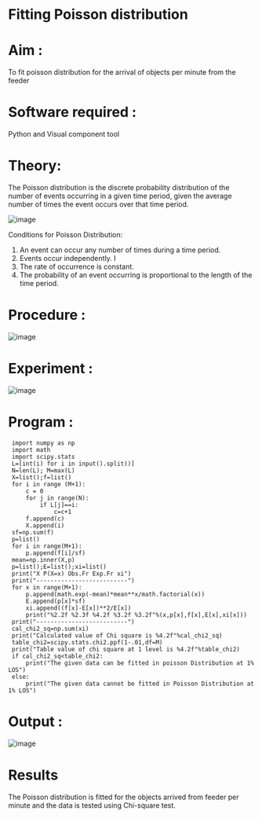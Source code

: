 # Fitting Poisson  distribution
# Aim : 

To fit poisson distribution for the arrival of objects per minute from the feeder

# Software required :  

Python and Visual component tool

# Theory:

The Poisson distribution is the discrete probability distribution of the number of events occurring in a given time period, given the average number of times the event occurs over that time period.

![image](https://user-images.githubusercontent.com/104613195/166248326-fd042076-8b0b-40c4-8b11-1d8e8fcb74db.png)

 Conditions for Poisson Distribution:

1. An event can occur any number of times during a time period.
2. Events occur independently. I
3. The rate of occurrence is constant.
4. The probability of an event occurring is proportional to the length of the time period. 
 
# Procedure :

![image](https://user-images.githubusercontent.com/104613195/166251988-d0c53205-6080-4f7b-ae4c-398178586637.png)

# Experiment :

![image](https://user-images.githubusercontent.com/103921593/230282876-f4a5afbf-cac1-4648-a1b0-c78840638a8e.png)

# Program :

     import numpy as np
     import math
     import scipy.stats
     L=[int(i) for i in input().split()]
     N=len(L); M=max(L)
     X=list();f=list()
     for i in range (M+1):
         c = 0
         for j in range(N):
             if L[j]==i:
                 c=c+1
         f.append(c)
         X.append(i)
     sf=np.sum(f)
     p=list()
     for i in range(M+1):
         p.append(f[i]/sf)
     mean=np.inner(X,p)
     p=list();E=list();xi=list()
     print("X P(X=x) Obs.Fr Exp.Fr xi")
     print("--------------------------")
     for x in range(M+1):
         p.append(math.exp(-mean)*mean**x/math.factorial(x))
         E.append(p[x]*sf)
         xi.append((f[x]-E[x])**2/E[x])
         print("%2.2f %2.3f %4.2f %3.2f %3.2f"%(x,p[x],f[x],E[x],xi[x]))
     print("--------------------------")
     cal_chi2_sq=np.sum(xi)
     print("Calculated value of Chi square is %4.2f"%cal_chi2_sq)
     table_chi2=scipy.stats.chi2.ppf(1-.01,df=M)
     print("Table value of chi square at 1 level is %4.2f"%table_chi2)
     if cal_chi2_sq<table_chi2:
         print("The given data can be fitted in poisson Distribution at 1% LOS")
     else:
         print("The given data cannot be fitted in Poisson Distribution at 1% LOS")

 

# Output : 


![image](https://github.com/user-attachments/assets/3496b984-d900-4229-816a-d63b333d0a04)

# Results

The Poisson distribution is fitted for the objects arrived from feeder per minute and the data is tested using Chi-square test. 
 
